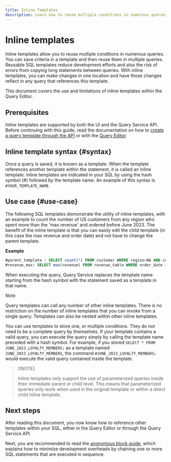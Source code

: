 ```yaml
---
title: Inline Templates
description: Learn how to reuse multiple conditions in numerous queries with inline templates.
---
```

# Inline templates

Inline templates allow you to reuse multiple conditions in numerous queries. You can save criteria in a template and then reuse them in multiple queries. Reusable SQL templates reduce development efforts and also the risk of errors from copying long statements between queries. With inline templates, you can make changes in one location and have those changes reflect in any query that references this template. 

This document covers the use and limitations of inline templates within the Query Editor.

## Prerequisites

Inline templates are supported by both the UI and the Query Service API. Before continuing with this guide, read the documentation on how to [create a query template through the API](https://experienceleague.adobe.com/docs/experience-platform/query/api/query-templates.html?lang=en#create-a-query-template) or with the [Query Editor](https://experienceleague.adobe.com/docs/experience-platform/query/ui/user-guide.html?lang=en#query-authoring).

## Inline template syntax {#syntax}

Once a query is saved, it is known as a template. When the template references another template within the statement, it is called an inline template. Inline templates are indicated in your SQL by using the hash symbol (#) followed by the template name. An example of this syntax is `#YOUR_TEMPLATE_NAME`.

## Use case {#use-case}

The following SQL templates demonstrate the utility of inline templates, with an example to count the number of US customers from any region who spent more than the 'max revenue' and ordered before June 2023. The benefit of the inline template is that you can easily edit the child template (in this case the max revenue and order date) and not have to change the parent template. 

**Example**

```sql
#parent_template : SELECT count(*) FROM customer WHERE region=NA AND country=US AND revenue > #revenue_max
#revenue_max: SELECT max(revenue) FROM revenue_table WHERE order_date > '01-06-2023'
```

When executing the query, Query Service replaces the template name starting from the hash symbol with the statement saved as a template in that name.

>[!NOTE]
>
>Query templates can call any number of other inline templates. There is no restriction on the number of inline templates that you can invoke from a single query. Templates can also be nested within other inline templates.

You can use templates to store one, or multiple conditions. They do not need to be a complete query by themselves. If your template contains a valid query, you can execute the query simply by calling the template name preceded with a hash symbol. For example, if you stored `SELECT * FROM JUNE_2023_LOYALTY_MEMBERS;` as a template  named `JUNE_2023_LOYALTY_MEMBERS`, the command  `#JUNE_2023_LOYALTY_MEMBERS;` would execute the valid query contained inside the template. 

>![NOTE]
>
>Inline templates only support the use of parameterized queries inside their immediate parent or child level. This means that parameterized queries only work when used in the original template or within a direct child inline template.

## Next steps

After reading this document, you now know how to reference other templates within your SQL, either in the Query Editor or through the Query Service API.  

Next, you are recommended to read the [anonymous block guide](./anonymous-block.md), which explains how to minimize development overheads by chaining one or more SQL statements that are executed in sequence.
